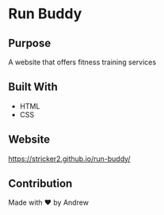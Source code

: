 # Run Buddy

## Purpose

A website that offers fitness training services


## Built With

* HTML
* CSS


## Website

https://stricker2.github.io/run-buddy/


## Contribution

Made with ❤️ by Andrew
